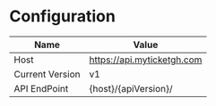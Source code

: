 # Configuration

| Name            | Value                      |
| --------------- | -------------------------- |
| Host            | https://api.myticketgh.com |
| Current Version | v1                         |
| API EndPoint    | {host}/{apiVersion}/       |

